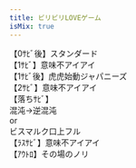 ```yaml
---
title: ビリビリLOVEゲーム
isMix: true
---
```


【0ｻﾋﾞ後】スタンダード<br />
【1ｻﾋﾞ】意味不アイアイ<br />
【1ｻﾋﾞ後】虎虎始動ジャパニーズ<br />
【2ｻﾋﾞ】意味不アイアイ<br />
【落ちｻﾋﾞ】<br />
混沌→逆混沌 <br />
or<br />
ビスマルク口上フル<br />
【ﾗｽｻﾋﾞ】意味不アイアイ<br />
【ｱｳﾄﾛ】その場のノリ<br />
